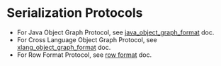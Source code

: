 # Serialization Protocols
- For Java Object Graph Protocol, see [java_object_graph_format](java_object_graph.md) doc.
- For Cross Language Object Graph Protocol, see [xlang_object_graph_format](./xlang_object_graph.md) doc.
- For Row Format Protocol, see [row format](./row_format.md) doc.
